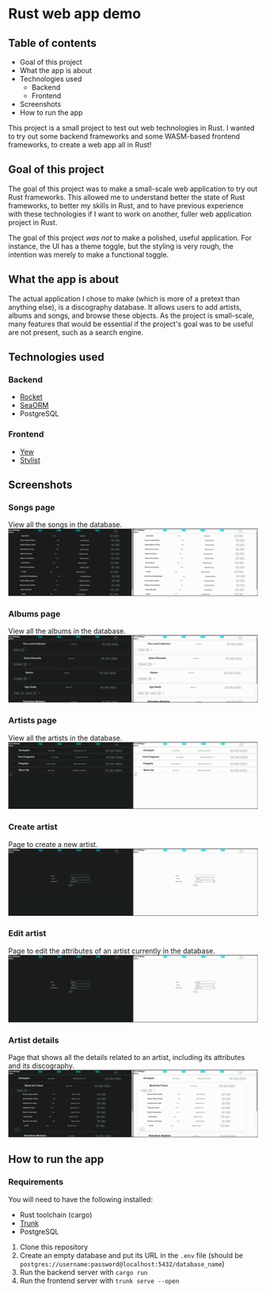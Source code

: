 # Rust web app demo

## Table of contents

- Goal of this project
- What the app is about
- Technologies used
  - Backend
  - Frontend
- Screenshots
- How to run the app

This project is a small project to test out web technologies in Rust. I wanted to try out some backend frameworks and some WASM-based frontend frameworks, to create a web app all in Rust!

## Goal of this project

The goal of this project was to make a small-scale web application to try out Rust frameworks. This allowed me to understand better the state of Rust frameworks, to better my skills in Rust, and to have previous experience with these technologies if I want to work on another, fuller web application project in Rust.

The goal of this project _was not_ to make a polished, useful application. For instance, the UI has a theme toggle, but the styling is very rough, the intention was merely to make a functional toggle.

## What the app is about

The actual application I chose to make (which is more of a pretext than anything else), is a discography database. It allows users to add artists, albums and songs, and browse these objects. As the project is small-scale, many features that would be essential if the project's goal was to be useful are not present, such as a search engine.

## Technologies used

### Backend

- [Rocket](https://rocket.rs/)
- [SeaORM](https://www.sea-ql.org/SeaORM/)
- PostgreSQL

### Frontend

- [Yew](https://yew.rs/)
- [Stylist](https://github.com/futursolo/stylist-rs)

## Screenshots

### Songs page

View all the songs in the database.
![Songs page](https://raw.githubusercontent.com/SpacewaIker/rust-webapp-demo/main/screenshots/songs_page.png)

### Albums page

View all the albums in the database.
![Albums page](https://raw.githubusercontent.com/SpacewaIker/rust-webapp-demo/main/screenshots/albums_page.png)

### Artists page

View all the artists in the database.
![Artists page](https://raw.githubusercontent.com/SpacewaIker/rust-webapp-demo/main/screenshots/artists_page.png)

### Create artist

Page to create a new artist.
![Create artist](https://raw.githubusercontent.com/SpacewaIker/rust-webapp-demo/main/screenshots/create_artist.png)

### Edit artist

Page to edit the attributes of an artist currently in the database.
![Edit artist](https://raw.githubusercontent.com/SpacewaIker/rust-webapp-demo/main/screenshots/edit_artist.png)

### Artist details

Page that shows all the details related to an artist, including its attributes and its discography.
![Artist details](https://raw.githubusercontent.com/SpacewaIker/rust-webapp-demo/main/screenshots/artist_details.png)

## How to run the app

### Requirements

You will need to have the following installed:

- Rust toolchain (cargo)
- [Trunk](https://trunkrs.dev/)
- PostgreSQL

1. Clone this repository
1. Create an empty database and put its URL in the `.env` file (should be `postgres://username:password@localhost:5432/database_name`)
1. Run the backend server with `cargo run`
1. Run the frontend server with `trunk serve --open`
